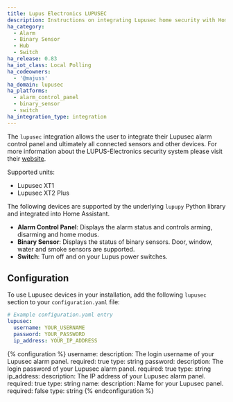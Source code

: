 ```yaml
---
title: Lupus Electronics LUPUSEC
description: Instructions on integrating Lupusec home security with Home Assistant.
ha_category:
  - Alarm
  - Binary Sensor
  - Hub
  - Switch
ha_release: 0.83
ha_iot_class: Local Polling
ha_codeowners:
  - '@majuss'
ha_domain: lupusec
ha_platforms:
  - alarm_control_panel
  - binary_sensor
  - switch
ha_integration_type: integration
---
```


The `lupusec` integration allows the user to integrate their Lupusec alarm control panel and ultimately all connected sensors and other devices. For more information about the LUPUS-Electronics security system please visit their [website](https://www.lupus-electronics.de).

Supported units:

- Lupusec XT1
- Lupusec XT2 Plus

The following devices are supported by the underlying `lupupy` Python library and integrated into Home Assistant.

- **Alarm Control Panel**: Displays the alarm status and controls arming, disarming and home modus.
- **Binary Sensor**: Displays the status of binary sensors. Door, window, water and smoke sensors are supported.
- **Switch**: Turn off and on your Lupus power switches.

## Configuration

To use Lupusec devices in your installation, add the following `lupusec` section to your `configuration.yaml` file:

```yaml
# Example configuration.yaml entry
lupusec:
  username: YOUR_USERNAME
  password: YOUR_PASSWORD
  ip_address: YOUR_IP_ADDRESS
```

{% configuration %}
username:
  description: The login username of your Lupusec alarm panel.
  required: true
  type: string
password:
  description: The login password of your Lupusec alarm panel.
  required: true
  type: string
ip_address:
  description: The IP address of your Lupusec alarm panel.
  required: true
  type: string
name:
  description: Name for your Lupusec panel.
  required: false
  type: string
{% endconfiguration %}
